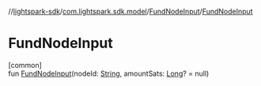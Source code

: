 //[lightspark-sdk](../../../index.md)/[com.lightspark.sdk.model](../index.md)/[FundNodeInput](index.md)/[FundNodeInput](-fund-node-input.md)

# FundNodeInput

[common]\
fun [FundNodeInput](-fund-node-input.md)(nodeId: [String](https://kotlinlang.org/api/latest/jvm/stdlib/kotlin/-string/index.html), amountSats: [Long](https://kotlinlang.org/api/latest/jvm/stdlib/kotlin/-long/index.html)? = null)
